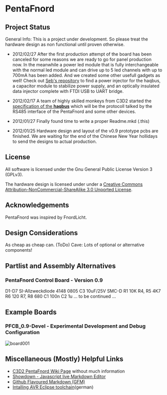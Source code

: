 PentaFnord
============



Project Status
--------------

General Info: This is a project under development. So please treat the hardware design as non functional until proven otherwise.

* 2012/02/27 After the first production attempt of the board has been canceled for some reasons we are ready to go for panel production now. In the meanwhile a power led module that is fully interchangeable with the normal led module and can drive up to 5 led channels with up to 700mA has been added. And we created some other usefull gadgets as well! Check out [Seb's repository](https://github.com/sebseb7/eagle/tree/master/4CHLED) to find a power injector for the haqbus, a capacitor module to stabilize power supply, and an optically insulated data injector complete with FTDI USB to UART bridge.  

* 2012/02/17 A team of highly skilled monkeys from C3D2 started the [specification of the __haqbus__](https://github.com/c3d2/haqbus) which will be the protocoll talked by the RS485 interface of the PentaFnord and some other devices.

* 2012/01/27 Finally found time to write a proper Readme.mkd (.this)

* 2012/01/25 Hardware design and layout of the v0.9 prototype pcbs are finished. We are waiting for the end of the Chinese New Year hollidays to send the designs to actual production.

License
-------
All software is licensed under the Gnu General Public License Version 3 (GPLv3).

The hardware design is licensed under 
 under a [Creative Commons Attribution-NonCommercial-ShareAlike 3.0 Unported License](http://creativecommons.org/licenses/by-nc-sa/3.0/).

Acknowledgements
----------------

PentaFnord was inspired by FnordLicht. 

Design Considerations
---------------------
As cheap as cheap can. (ToDo) Cave: Lots of optional or alternative components!

Partlist and Assembly Alternatives
----------------------------------

### PentaFnord Control Board - Version 0.9

D1-D7 SI-Allzweckdiode 4148 0805
C3 10uF/25V SMC-D
R1	10K
R4, R5 	4K7
R6	120
R7, R8	680
C1	100n
C2	1u
... to be continued ...


Example Boards
--------------

### PFCB_0.9-Devel - Experimental Development and Debug Configuration
![board001](/alxlo/PentaFnord/raw/master/img/board001.jpg)


Miscellaneous (Mostly) Helpful Links
---------------------------
* [C3D2 PentaFnord Wiki Page](https://www.c3d2.de/wiki/PentaFnord) without much information
* [Showdown - Javascript live Markdown Editor](http://softwaremaniacs.org/playground/showdown-highlight/)
* [Github Flavoured Markdown (GFM)](http://github.github.com/github-flavored-markdown/)
* [Intalling AVR Eclipse toolchain](http://www.mikrocontroller.net/articles/AVR_Eclipse#Ubuntu_.28Zum_zweiten.29)(german)
